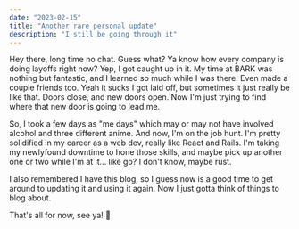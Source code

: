 ```yaml
---
date: "2023-02-15"
title: "Another rare personal update"
description: "I still be going through it"
---
```


Hey there, long time no chat. Guess what? Ya know how every company is doing layoffs right now? Yep, I got caught up in it. My time at BARK was nothing but fantastic, and I learned so much while I was there. Even made a couple friends too. Yeah it sucks I got laid off, but sometimes it just really be like that. Doors close, and new doors open. Now I'm just trying to find where that new door is going to lead me.

So, I took a few days as "me days" which may or may not have involved alcohol and three different anime. And now, I'm on the job hunt. I'm pretty solidified in my career as a web dev, really like React and Rails. I'm taking my newlyfound downtime to hone those skills, and maybe pick up another one or two while I'm at it... like go? I don't know, maybe rust.

I also remembered I have this blog, so I guess now is a good time to get around to updating it and using it again. Now I just gotta think of things to blog about. 

That's all for now, see ya! 👋
